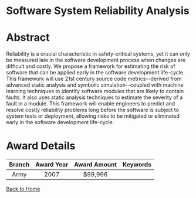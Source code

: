 
Software System Reliability Analysis
====================================

# Abstract


Reliability is a crucial characteristic in safety-critical systems, yet it can only be measured late in the software development process when changes are difficult and costly.  We propose a framework for estimating the risk of software that can be applied early in the software development life-cycle.  This framework will use 21st century source code metrics--derived from advanced static analysis and symbolic simulation--coupled with machine learning techniques to identify software modules that are likely to contain faults.  It also uses static analysis techniques to estimate the severity of a fault in a module. This framework will enable engineers to predict and resolve costly reliability problems long before the software is subject to system tests or deployment, allowing risks to be mitigated or eliminated early in the software development life-cycle.  

# Award Details

|Branch|Award Year|Award Amount|Keywords|
| :---: | :---: | :---: | :---: |
|Army|2007|$99,996||
  
  


[Back to Home](https://github.com/chrischow/dod_sbir_awards/Reports/JH/#2287)